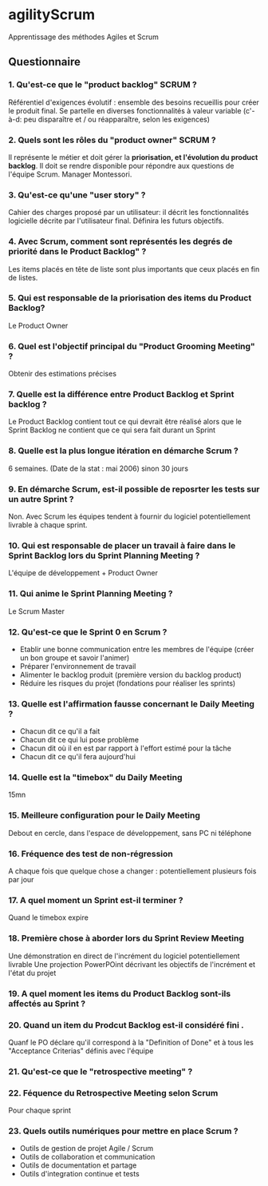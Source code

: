 # agilityScrum
Apprentissage des méthodes Agiles et Scrum


## Questionnaire

### 1. Qu'est-ce que le "product backlog" SCRUM ?

Référentiel d'exigences évolutif : ensemble des besoins recueillis pour créer le produit final. Se partelle en diverses fonctionnalités à valeur variable (c'-à-d: peu disparaître et / ou réapparaître, selon les exigences)

### 2. Quels sont les rôles du "product owner" SCRUM ?

Il représente le métier et doit gérer la **priorisation, et l'évolution du product backlog**. Il doit se rendre disponible pour répondre aux questions de l'équipe Scrum. Manager Montessori.

### 3. Qu'est-ce qu'une "user story" ?

Cahier des charges proposé par un utilisateur: il décrit les fonctionnalités  logicielle décrite par l'utilisateur final. Définira les futurs objectifs.

### 4. Avec Scrum, comment sont représentés les degrés de priorité dans le Product Backlog" ?

Les items placés en tête de liste sont plus importants que ceux placés en fin de listes.

### 5. Qui est responsable de la priorisation des items du Product Backlog?

Le Product Owner

### 6. Quel est l'objectif principal du "Product Grooming Meeting" ?

Obtenir des estimations précises

### 7. Quelle est la différence entre Product Backlog et Sprint backlog ?

Le Product Backlog contient tout ce qui devrait être réalisé alors que le Sprint Backlog ne contient que ce qui sera fait durant un Sprint

### 8. Quelle est la plus longue itération en démarche Scrum ?

6 semaines. (Date de la stat : mai 2006) sinon 30 jours

### 9. En démarche Scrum, est-il possible de reposrter les tests sur un autre Sprint ?

Non. Avec Scrum les équipes tendent à fournir du logiciel potentiellement livrable à
chaque sprint.

### 10. Qui est responsable de placer un travail à faire dans le Sprint Backlog lors du Sprint Planning Meeting ?

L'équipe de développement + Product Owner

### 11. Qui anime le Sprint Planning Meeting ?

Le Scrum Master

### 12. Qu'est-ce que le Sprint 0 en Scrum ?

- Etablir une bonne communication entre les membres de l'équipe (créer un bon groupe et savoir l'animer)
- Préparer l'environnement de travail
- Alimenter le backlog produit (première version du backlog product)
- Réduire les risques du projet (fondations pour réaliser les sprints)

### 13. Quelle est l'affirmation fausse concernant le Daily Meeting ?

- Chacun dit ce qu'il a fait
- Chacun dit ce qui lui pose problème
- Chacun dit où il en est par rapport à l'effort estimé pour la tâche
- Chacun dit ce qu'il fera aujourd'hui

### 14. Quelle est la "timebox" du Daily Meeting

15mn

### 15. Meilleure configuration pour le Daily Meeting

Debout en cercle, dans l'espace de développement, sans PC ni téléphone

### 16. Fréquence des test de non-régression

A chaque fois que quelque chose a changer : potentiellement plusieurs fois par jour

### 17. A quel moment un Sprint est-il terminer ?

Quand le timebox expire

### 18. Première chose à aborder lors du Sprint Review Meeting

Une démonstration en direct de l'incrément du logiciel potentiellement livrable
Une projection PowerPOint décrivant les objectifs de l'incrément et l'état du projet

### 19. A quel moment les items du Product Backlog sont-ils affectés au Sprint ?



### 20. Quand un item du Prodcut Backlog est-il considéré fini .

Quanf le PO déclare qu'il correspond à la "Definition of Done" et à tous les "Acceptance Criterias" définis avec l'équipe

### 21. Qu'est-ce que le "retrospective meeting" ?

### 22. Féquence du Retrospective Meeting selon Scrum

Pour chaque sprint

### 23. Quels outils numériques pour mettre en place Scrum ?

- Outils de gestion de projet Agile / Scrum
- Outils de collaboration et communication
- Outils de documentation et partage
- Outils d'integration continue et tests